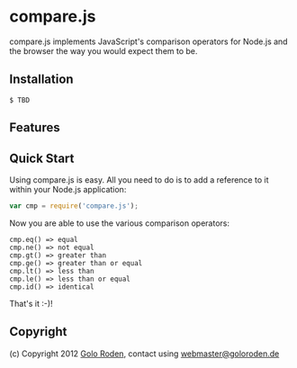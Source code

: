 # compare.js

compare.js implements JavaScript's comparison operators for Node.js and the browser the way you would expect them to be.

## Installation

    $ TBD

## Features

## Quick Start

Using compare.js is easy. All you need to do is to add a reference to it within your Node.js application:

```javascript
var cmp = require('compare.js');
```

Now you are able to use the various comparison operators:

    cmp.eq() => equal
    cmp.ne() => not equal
    cmp.gt() => greater than
    cmp.ge() => greater than or equal
    cmp.lt() => less than
    cmp.le() => less than or equal
    cmp.id() => identical

That's it :-)!

## Copyright

(c) Copyright 2012 [Golo Roden](http://www.goloroden.de), contact using webmaster@goloroden.de